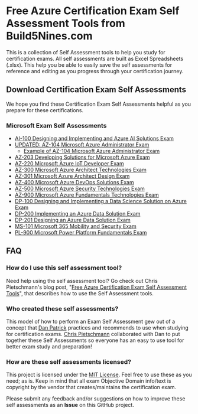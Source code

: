 # Free Azure Certification Exam Self Assessment Tools from Build5Nines.com

This is a collection of Self Assessment tools to help you study for certification exams. All self assessments are built as Excel Spreadsheets (.xlsx). This help you be able to easily save the self assessments for reference and editing as you progress through your certification journey.

## Download Certification Exam Self Assessments

We hope you find these Certification Exam Self Assessments helpful as you prepare for these certifications.

### Microsoft Exam Self Assessments

- [AI-100 Designing and Implementing and Azure AI Solutions Exam](Assessments/Exam-Msft-AI-100-Self-Assessment-Build5Nines.xlsx?raw=1)
- [UPDATED: AZ-104 Microsoft Azure Administrator Exam](Assessments/Exam-Msft-AZ-104-Self-Assessment-Build5Nines.xlsx?raw=1)
  - [Example of AZ-104 Microsoft Azure Administrator Exam](Assessments/Exam-Msft-AZ-104-Self-Assessment-Build5Nines-Example.xlsx?raw=1)
- [AZ-203 Developing Solutions for Microsoft Azure Exam](Assessments/Exam-Msft-AZ-203-Self-Assessment-Build5Nines.xlsx?raw=1)
- [AZ-220 Microsoft Azure IoT Developer Exam](Assessments/Exam-Msft-AZ-220-Self-Assessment-Build5Nines.xlsx?raw=1)
- [AZ-300 Microsoft Azure Architect Technologies Exam](Assessments/Exam-Msft-AZ-300-Self-Assessment-Build5Nines.xlsx?raw=1)
- [AZ-301 Microsoft Azure Architect Design Exam](Assessments/Exam-Msft-AZ-301-Self-Assessment-Build5Nines.xlsx?raw=1)
- [AZ-400 Microsoft Azure DevOps Solutions Exam](Assessments/Exam-Msft-AZ-400-Self-Assessment-Build5Nines.xlsx?raw=1)
- [AZ-500 Microsoft Azure Security Technologies Exam](Assessments/Exam-Msft-AZ-500-Self-Assessment-Build5Nines.xlsx?raw=1)
- [AZ-900 Microsoft Azure Fundamentals Technologies Exam](Assessments/Exam-Msft-AZ-900-Self-Assessment-Build5Nines.xlsx?raw=1)
- [DP-100 Designing and Implementing a Data Science Solution on Azure Exam](Assessments/Exam-Msft-DP-100-Self-Assessment-Build5Nines.xlsx?raw=1)
- [DP-200 Implementing an Azure Data Solution Exam](Assessments/Exam-Msft-DP-200-Self-Assessment-Build5Nines.xlsx?raw=1)
- [DP-201 Designing an Azure Data Solution Exam](Assessments/Exam-Msft-DP-201-Self-Assessment-Build5Nines.xlsx?raw=1)
- [MS-101 Microsoft 365 Mobility and Security Exam](Assessments/Exam-Msft-MS-101-Self-Assessment-Build5Nines.xlsx?raw=1)
- [PL-900 Microsoft Power Platform Fundamentals Exam](Assessments/Exam-Msft-PL-900-Self-Assessment-Build5Nines.xlsx?raw=1)

## FAQ

### How do I use this self assessment tool?

Need help using the self assessment tool? Go check out Chris Pietschmann's blog post, "[Free Azure Certification Exam Self Assessment Tools](https://build5nines.com/free-oss-exam-self-assessment-tool/)", that describes how to use the Self Assessment tools.

### Who created these self assessments?

This model of how to perform an Exam Self Assessment gew out of a concept that [Dan Patrick](https://twitter.com/deltadan) practices and recommends to use when studying for certification exams. [Chris Pietschmann](https://pietschsoft.com) collaborated with Dan to put together these Self Assessments so everyone has an easy to use tool for better exam study and preparation!

### How are these self assessments licensed?

This project is licensed under the [MIT License](https://github.com/Build5Nines/exam-assessments/blob/master/LICENSE). Feel free to use these as you need; as is. Keep in mind that all exam Objective Domain info/text is copyright by the vendor that creates/maintains the certification exam.

Please submit any feedback and/or suggestions on how to improve these self assessments as an **Issue** on this GitHub project.
